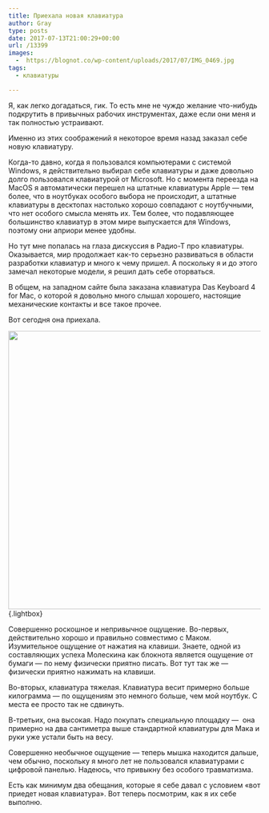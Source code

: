 ```yaml
---
title: Приехала новая клавиатура
author: Gray
type: posts
date: 2017-07-13T21:00:29+00:00
url: /13399
images:
  -  https://blognot.co/wp-content/uploads/2017/07/IMG_0469.jpg
tags: 
  - клавиатуры

---
```


Я, как легко догадаться, гик. То есть мне не чуждо желание что-нибудь подкрутить в привычных рабочих инструментах, даже если они меня и так полностью устраивают.

Именно из этих соображений я некоторое время назад заказал себе новую клавиатуру.

Когда-то давно, когда я пользовался компьютерами с системой Windows, я действительно выбирал себе клавиатуры и даже довольно долго пользовался клавиатурой от Microsoft. Но с момента переезда на MacOS я автоматически перешел на штатные клавиатуры Apple — тем более, что в ноутбуках особого выбора не происходит, а штатные клавиатуры в десктопах настолько хорошо совпадают с ноутбучными, что нет особого смысла менять их. Тем более, что подавляющее большинство клавиатур в этом мире выпускается для Windows, поэтому они априори менее удобны.

Но тут мне попалась на глаза дискуссия в Радио-Т про клавиатуры. Оказывается, мир продолжает как-то серьезно развиваться в области разработки клавиатур и много к чему пришел. А поскольку я и до этого замечал некоторые модели, я решил дать себе оторваться.

В общем, на западном сайте была заказана клавиатура Das Keyboard 4 for Mac, о которой я довольно много слышал хорошего, настоящие механические контакты и все такое прочее.

Вот сегодня она приехала.

[<img data-attachment-id="13401" data-permalink="https://blognot.co/13399/img_0469" data-orig-file="https://i0.wp.com/blognot.co/wp-content/uploads/2017/07/IMG_0469.jpg?fit=1280%2C960&ssl=1" data-orig-size="1280,960" data-comments-opened="1" data-image-meta="{&quot;aperture&quot;:&quot;0&quot;,&quot;credit&quot;:&quot;&quot;,&quot;camera&quot;:&quot;&quot;,&quot;caption&quot;:&quot;&quot;,&quot;created_timestamp&quot;:&quot;0&quot;,&quot;copyright&quot;:&quot;&quot;,&quot;focal_length&quot;:&quot;0&quot;,&quot;iso&quot;:&quot;0&quot;,&quot;shutter_speed&quot;:&quot;0&quot;,&quot;title&quot;:&quot;&quot;,&quot;orientation&quot;:&quot;0&quot;}" data-image-title="IMG_0469" data-image-description="" data-medium-file="https://i0.wp.com/blognot.co/wp-content/uploads/2017/07/IMG_0469.jpg?fit=300%2C225&ssl=1" data-large-file="https://i0.wp.com/blognot.co/wp-content/uploads/2017/07/IMG_0469.jpg?fit=740%2C555&ssl=1" class="aligncenter wp-image-13401 size-large" src="https://i0.wp.com/blognot.co/wp-content/uploads/2017/07/IMG_0469.jpg?resize=740%2C555&#038;ssl=1" alt="" width="740" height="555" data-wp-pid="13401" srcset="https://i0.wp.com/blognot.co/wp-content/uploads/2017/07/IMG_0469.jpg?resize=1024%2C768&ssl=1 1024w, https://i0.wp.com/blognot.co/wp-content/uploads/2017/07/IMG_0469.jpg?resize=300%2C225&ssl=1 300w, https://i0.wp.com/blognot.co/wp-content/uploads/2017/07/IMG_0469.jpg?resize=768%2C576&ssl=1 768w, https://i0.wp.com/blognot.co/wp-content/uploads/2017/07/IMG_0469.jpg?resize=667%2C500&ssl=1 667w, https://i0.wp.com/blognot.co/wp-content/uploads/2017/07/IMG_0469.jpg?resize=800%2C600&ssl=1 800w, https://i0.wp.com/blognot.co/wp-content/uploads/2017/07/IMG_0469.jpg?w=1200&ssl=1 1200w, https://i0.wp.com/blognot.co/wp-content/uploads/2017/07/IMG_0469.jpg?w=1280&ssl=1 1280w" sizes="(max-width: 740px) 100vw, 740px" data-recalc-dims="1" />][1]{.lightbox}

Совершенно роскошное и непривычное ощущение. Во-первых, действительно хорошо и правильно совместимо с Маком. Изумительное ощущение от нажатия на клавиши. Знаете, одной из составляющих успеха Молескина как блокнота является ощущение от бумаги — по нему физически приятно писать. Вот тут так же — физически приятно нажимать на клавиши.

Во-вторых, клавиатура тяжелая. Клавиатура весит примерно больше килограмма — по ощущениям это немного больше, чем мой ноутбук. С места ее просто так не сдвинуть.

В-третьих, она высокая. Надо покупать специальную площадку —  она примерно на два сантиметра выше стандартной клавиатуры для Мака и руки уже устали быть на весу.

Совершенно необычное ощущение — теперь мышка находится дальше, чем обычно, поскольку я много лет не пользовался клавиатурами с цифровой панелью. Надеюсь, что привыкну без особого травматизма.

Есть как минимум два обещания, которые я себе давал с условием &#171;вот приедет новая клавиатура&#187;. Вот теперь посмотрим, как я их себе выполню.

 [1]: https://i0.wp.com/blognot.co/wp-content/uploads/2017/07/IMG_0469.jpg?ssl=1